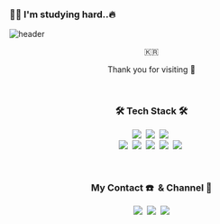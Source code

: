 ### 👩‍💻 I'm studying hard..🔥

![header](https://capsule-render.vercel.app/api?type=soft&color=auto&height=200&section=header&text=YUNA_SHIN&fontSize=70&animation=twinkling)

<p align="center">🇰🇷</p>
<p align="center">Thank you for visiting 🥰</p>

<br>

<h3 align="center">🛠 Tech Stack 🛠</h3>
<p align="center">
<img src="https://img.shields.io/badge/Javascript-F7DF1E?style=flat-square&logo=javascript&logoColor=white"/></a>&nbsp
<img src="https://img.shields.io/badge/css-1572B6?style=flat-square&logo=css3&logoColor=white"/></a>&nbsp
  <img src="https://img.shields.io/badge/Sass-CC6699?style=flat-square&logo=Sass&logoColor=white"/></a>&nbsp
<br>
<img src="https://img.shields.io/badge/Node.js-339333?style=flat-square&logo=Node.js&logoColor=white"/></a>&nbsp
<img src="https://img.shields.io/badge/Vue-4FC08D?style=flat-square&logo=Vue.js&logoColor=white"/></a>&nbsp
<img src="https://img.shields.io/badge/React-0088CC?style=flat-square&logo=React&logoColor=white"/></a>&nbsp
<img src="https://img.shields.io/badge/PostgreSQL-1572B6?style=flat-square&logo=PostgreSQL&logoColor=white"/></a>&nbsp
<img src="https://img.shields.io/badge/AWS-333664?style=flat-square&logo=amazon-aws&logoColor=white"/></a>&nbsp

</p>

<br>

<h3 align="center">My Contact ☎️ &nbsp& Channel 🔗</h3>
<p align="center">
  <a href="https://www.notion.so/yunadev/Engineering-Wiki-4f3a0199951845529928c173a77d8617"><img src="https://img.shields.io/badge/Tech%20Blog-525252?style=flat-square&logo=Notion&logoColor=white&link=https://www.notion.so/yunadev/Engineering-Wiki-4f3a0199951845529928c173a77d8617"/></a>&nbsp
  <a href="https://www.instagram.com/yooooong_na/"><img src="https://img.shields.io/badge/Instagram-579aff?style=flat-square&logo=Instagram&logoColor=white&link=https://www.instagram.com/yooooong_na/"/></a>&nbsp
  <a href="mailto:yunadev01@gamil.com"><img src="https://img.shields.io/badge/Gmail-d14836?style=flat-square&logo=Gmail&logoColor=white&link=yunadev01@gamil.com"/></a>
</p>
<br>

<!--
**shinyuna/shinyuna** is a ✨ _special_ ✨ repository because its `README.md` (this file) appears on your GitHub profile.

Here are some ideas to get you started:

- 🔭 I’m currently working on ...
- 🌱 I’m currently learning ...
- 👯 I’m looking to collaborate on ...
- 🤔 I’m looking for help with ...
- 💬 Ask me about ...
- 📫 How to reach me: ...
- 😄 Pronouns: ...
- ⚡ Fun fact: ...
-->
